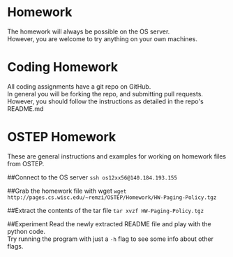 Homework
========

The homework will always be possible on the OS server.  
However, you are welcome to try anything on your own machines.  


Coding Homework
===============

All coding assignments have a git repo on GitHub.  
In general you will be forking the repo, and submitting pull requests.  
However, you should follow the instructions as detailed in the repo's README.md  


OSTEP Homework
==============

These are general instructions and examples for working on homework files from OSTEP.

##Connect to the OS server
`ssh os12xx56@140.184.193.155`

##Grab the homework file with wget
`wget http://pages.cs.wisc.edu/~remzi/OSTEP/Homework/HW-Paging-Policy.tgz`

##Extract the contents of the tar file
`tar xvzf HW-Paging-Policy.tgz`

##Experiment
Read the newly extracted README file and play with the python code.  
Try running the program with just a `-h` flag to see some info about other flags.  
